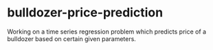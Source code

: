 # bulldozer-price-prediction
Working on a time series regression problem which predicts price of a bulldozer based on certain given parameters.
